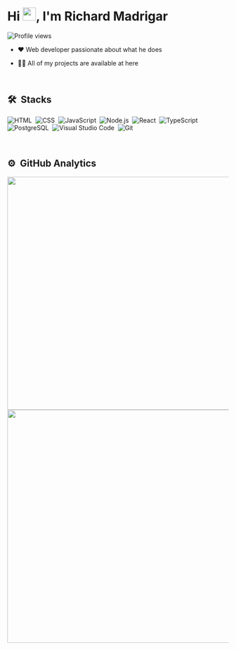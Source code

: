 <h1 >Hi <img src="https://raw.githubusercontent.com/kaueMarques/kaueMarques/master/hi.gif" width="30px">, I'm Richard Madrigar</h1>
<p align="left"> <img src="https://komarev.com/ghpvc/?username=richardMadrigar&color=blueviolet" alt="Profile views" /> </p>

- ❤️ Web developer passionate about what he does

- 👨‍💻 All of my projects are available at here

<br>

## 🛠 &nbsp;Stacks

![HTML](https://img.shields.io/badge/-HTML-blueviolet?style=flat&logo=HTML5)&nbsp;
![CSS](https://img.shields.io/badge/-CSS-blueviolet?style=flat&logo=CSS3&logoColor=1572B6)&nbsp;
![JavaScript](https://img.shields.io/badge/-JavaScript-blueviolet?style=flat&logo=javascript)&nbsp;
![Node.js](https://img.shields.io/badge/-Node.js-blueviolet?style=flat&logo=node.js)&nbsp;
![React](https://img.shields.io/badge/-React-blueviolet?style=flat&logo=react)&nbsp;
![TypeScript](https://img.shields.io/badge/-TypeScript-blueviolet?style=flat&logo=typescript)&nbsp;
![PostgreSQL](https://img.shields.io/badge/-PostgreSQL-05122A?style=flat&logo=postgresql)&nbsp;
![Visual Studio Code](https://img.shields.io/badge/-Visual%20Studio%20Code-05122A?style=flat&logo=visual-studio-code&logoColor=007ACC)&nbsp;
![Git](https://img.shields.io/badge/-Git-05122A?style=flat&logo=git)&nbsp;

<br>

## ⚙️ &nbsp;GitHub Analytics

<p align="left">
 <img width="530em" src="https://github-readme-stats.vercel.app/api?username=richardMadrigar&show_icons=true&theme=radical&include_all_commits=true&count_private=true"/>
 <img  width="530em" src="https://github-readme-stats.vercel.app/api/top-langs/?username=richardMadrigar&layout=compact&langs_count=7&theme=radical"/>
</p>
